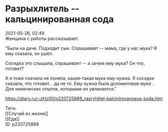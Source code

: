 Разрыхлитель -- кальцинированная сода
======================================

   
 2021-05-26, 02:49   
  Женщина с работы рассказывает.   
   
 "Были на даче. Подходит сын. Спрашивает -- мама, где у нас мука? Я ему сказала, он ушёл.   
   
 Соседка это слышала, спрашивает -- а зачем ему мука? Он что, готовит?   
   
 А я тоже сначала не поняла, какая-такая мука ему нужна. Я соседке сказала, что готовит... да не то. Ему нужна была  *доломитовая мука*  . Для химических опытов, которыми он увлекается."   
    
 <https://diary.ru/~zHz00/p220725888_razryhlitel-kalcinirovannaya-soda.htm>   
   
 Теги:   
 [[Случай из жизни]]   
 [[Еда]]   
 ID: p220725888